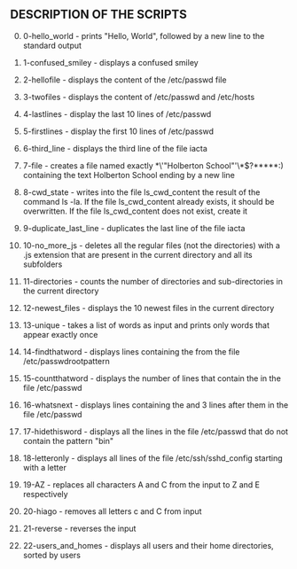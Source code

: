 ## DESCRIPTION OF THE SCRIPTS

0. 0-hello_world - prints "Hello, World", followed by a new line to the standard output

1. 1-confused_smiley - displays a confused smiley

2. 2-hellofile - displays the content of the /etc/passwd file

3. 3-twofiles - displays the content of /etc/passwd and /etc/hosts

4. 4-lastlines - display the last 10 lines of /etc/passwd

5. 5-firstlines - display the first 10 lines of /etc/passwd

6. 6-third_line - displays the third line of the file iacta

7. 7-file - creates a file named exactly \*\\'"Holberton School"\'\\*$\?\*\*\*\*\*:) containing the text Holberton School ending by a new line

8. 8-cwd_state - writes into the file ls_cwd_content the result of the command ls -la. If the file ls_cwd_content already exists, it should be overwritten. If the file ls_cwd_content does not exist, create it

9. 9-duplicate_last_line - duplicates the last line of the file iacta

10. 10-no_more_js - deletes all the regular files (not the directories) with a .js extension that are present in the current directory and all its subfolders

11. 11-directories - counts the number of directories and sub-directories in the current directory

12. 12-newest_files - displays the 10 newest files in the current directory

13. 13-unique - takes a list of words as input and prints only words that appear exactly once

14. 14-findthatword - displays lines containing the  from the file /etc/passwdrootpattern 

15. 15-countthatword - displays the number of lines that contain the  in the file /etc/passwd

16. 16-whatsnext - displays lines containing the  and 3 lines after them in the file /etc/passwd

17. 17-hidethisword - displays all the lines in the file /etc/passwd that do not contain the pattern "bin"

18. 18-letteronly - displays all lines of the file /etc/ssh/sshd_config starting with a letter

19. 19-AZ - replaces all characters A and C from the input to Z and E respectively

20. 20-hiago - removes all letters c and C from input

21. 21-reverse - reverses the input

22. 22-users_and_homes - displays all users and their home directories, sorted by users  